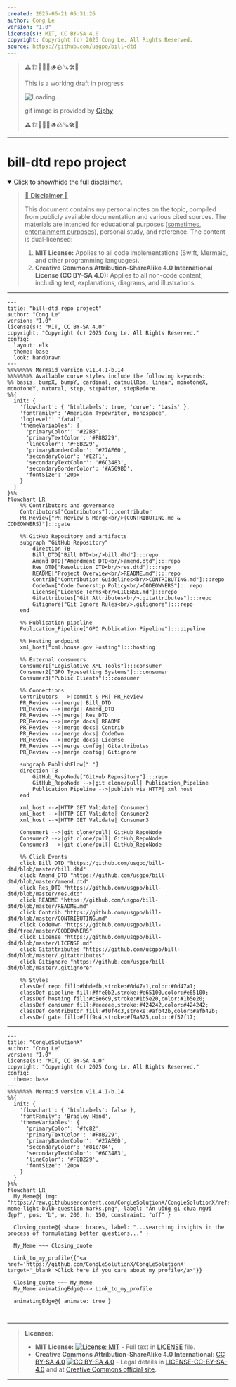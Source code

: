 ```yaml
---
created: 2025-06-21 05:31:26
author: Cong Le
version: "1.0"
license(s): MIT, CC BY-SA 4.0
copyright: Copyright (c) 2025 Cong Le. All Rights Reserved.
source: https://github.com/usgpo/bill-dtd
---
```



> ⚠️🏗️🚧🦺🧱🪵🪨🪚🛠️👷
> 
> This is a working draft in progress
> 
> ![Loading...](https://media4.giphy.com/media/v1.Y2lkPTc5MGI3NjExZ3FtaDc2czA4cmNkYXBoZTFpNHZxMndleDBudzAwcW44azFpMmp0aSZlcD12MV9pbnRlcm5hbF9naWZfYnlfaWQmY3Q9Zw/3o7abob6DZVkVdXySc/giphy.gif)
>
> gif image is provided by [Giphy](https://giphy.com)
> 
> ⚠️🏗️🚧🦺🧱🪵🪨🪚🛠️👷


----


# bill-dtd repo project
<details open>
<summary>Click to show/hide the full disclaimer.</summary>
   
> <ins>📢 **Disclaimer** 🚨</ins>
>
> This document contains my personal notes on the topic,
> compiled from publicly available documentation and various cited sources.
> The materials are intended for educational purposes (<ins>sometimes, entertainment purposes</ins>), personal study, and reference.
> The content is dual-licensed:
> 1. **MIT License:** Applies to all code implementations (Swift, Mermaid, and other programming languages).
> 2. **Creative Commons Attribution-ShareAlike 4.0 International License (CC BY-SA 4.0):** Applies to all non-code content, including text, explanations, diagrams, and illustrations.

</details>


----

```mermaid
---
title: "bill-dtd repo project"
author: "Cong Le"
version: "1.0"
license(s): "MIT, CC BY-SA 4.0"
copyright: "Copyright (c) 2025 Cong Le. All Rights Reserved."
config:
  layout: elk
  theme: base
  look: handDrawn
---
%%%%%%%% Mermaid version v11.4.1-b.14
%%%%%%%% Available curve styles include the following keywords:
%% basis, bumpX, bumpY, cardinal, catmullRom, linear, monotoneX, monotoneY, natural, step, stepAfter, stepBefore.
%%{
  init: {
    'flowchart': { 'htmlLabels': true, 'curve': 'basis' },
    'fontFamily': 'American Typewriter, monospace',
    'logLevel': 'fatal',
    'themeVariables': {
      'primaryColor': '#22BB',
      'primaryTextColor': '#F8B229',
      'lineColor': '#F8B229',
      'primaryBorderColor': '#27AE60',
      'secondaryColor': '#E2F1',
      'secondaryTextColor': '#6C3483',
      'secondaryBorderColor': '#A569BD',
      'fontSize': '20px'
    }
  }
}%%
flowchart LR
    %% Contributors and governance
    Contributors["Contributors"]:::contributor
    PR_Review["PR Review & Merge<br/>(CONTRIBUTING.md & CODEOWNERS)"]:::gate

    %% GitHub Repository and artifacts
    subgraph "GitHub Repository" 
        direction TB
        Bill_DTD["Bill DTD<br/>bill.dtd"]:::repo
        Amend_DTD["Amendment DTD<br/>amend.dtd"]:::repo
        Res_DTD["Resolution DTD<br/>res.dtd"]:::repo
        README["Project Overview<br/>README.md"]:::repo
        Contrib["Contribution Guidelines<br/>CONTRIBUTING.md"]:::repo
        CodeOwn["Code Ownership Policy<br/>CODEOWNERS"]:::repo
        License["License Terms<br/>LICENSE.md"]:::repo
        Gitattributes["Git Attributes<br/>.gitattributes"]:::repo
        Gitignore["Git Ignore Rules<br/>.gitignore"]:::repo
    end

    %% Publication pipeline
    Publication_Pipeline["GPO Publication Pipeline"]:::pipeline

    %% Hosting endpoint
    xml_host["xml.house.gov Hosting"]:::hosting

    %% External consumers
    Consumer1["Legislative XML Tools"]:::consumer
    Consumer2["GPO Typesetting Systems"]:::consumer
    Consumer3["Public Clients"]:::consumer

    %% Connections
    Contributors -->|commit & PR| PR_Review
    PR_Review -->|merge| Bill_DTD
    PR_Review -->|merge| Amend_DTD
    PR_Review -->|merge| Res_DTD
    PR_Review -->|merge docs| README
    PR_Review -->|merge docs| Contrib
    PR_Review -->|merge docs| CodeOwn
    PR_Review -->|merge docs| License
    PR_Review -->|merge config| Gitattributes
    PR_Review -->|merge config| Gitignore

    subgraph PublishFlow[" "]
    direction TB
        GitHub_RepoNode["GitHub Repository"]:::repo
        GitHub_RepoNode -->|git clone/pull| Publication_Pipeline
        Publication_Pipeline -->|publish via HTTP| xml_host
    end

    xml_host -->|HTTP GET Validate| Consumer1
    xml_host -->|HTTP GET Validate| Consumer2
    xml_host -->|HTTP GET Validate| Consumer3

    Consumer1 -->|git clone/pull| GitHub_RepoNode
    Consumer2 -->|git clone/pull| GitHub_RepoNode
    Consumer3 -->|git clone/pull| GitHub_RepoNode

    %% Click Events
    click Bill_DTD "https://github.com/usgpo/bill-dtd/blob/master/bill.dtd"
    click Amend_DTD "https://github.com/usgpo/bill-dtd/blob/master/amend.dtd"
    click Res_DTD "https://github.com/usgpo/bill-dtd/blob/master/res.dtd"
    click README "https://github.com/usgpo/bill-dtd/blob/master/README.md"
    click Contrib "https://github.com/usgpo/bill-dtd/blob/master/CONTRIBUTING.md"
    click CodeOwn "https://github.com/usgpo/bill-dtd/tree/master/CODEOWNERS"
    click License "https://github.com/usgpo/bill-dtd/blob/master/LICENSE.md"
    click Gitattributes "https://github.com/usgpo/bill-dtd/blob/master/.gitattributes"
    click Gitignore "https://github.com/usgpo/bill-dtd/blob/master/.gitignore"

    %% Styles
    classDef repo fill:#bbdefb,stroke:#0d47a1,color:#0d47a1;
    classDef pipeline fill:#ffe0b2,stroke:#e65100,color:#e65100;
    classDef hosting fill:#c8e6c9,stroke:#1b5e20,color:#1b5e20;
    classDef consumer fill:#eeeeee,stroke:#424242,color:#424242;
    classDef contributor fill:#f0f4c3,stroke:#afb42b,color:#afb42b;
    classDef gate fill:#fff9c4,stroke:#f9a825,color:#f57f17;

```

-----

<!-- 
```mermaid
%% Current Mermaid version
info
```  -->


```mermaid
---
title: "CongLeSolutionX"
author: "Cong Le"
version: "1.0"
license(s): "MIT, CC BY-SA 4.0"
copyright: "Copyright (c) 2025 Cong Le. All Rights Reserved."
config:
  theme: base
---
%%%%%%%% Mermaid version v11.4.1-b.14
%%{
  init: {
    'flowchart': { 'htmlLabels': false },
    'fontFamily': 'Bradley Hand',
    'themeVariables': {
      'primaryColor': '#fc82',
      'primaryTextColor': '#F8B229',
      'primaryBorderColor': '#27AE60',
      'secondaryColor': '#81c784',
      'secondaryTextColor': '#6C3483',
      'lineColor': '#F8B229',
      'fontSize': '20px'
    }
  }
}%%
flowchart LR
  My_Meme@{ img: "https://raw.githubusercontent.com/CongLeSolutionX/CongLeSolutionX/refs/heads/main/assets/images/My-meme-light-bulb-question-marks.png", label: "Ăn uống gì chưa ngừi đẹp?", pos: "b", w: 200, h: 150, constraint: "off" }

  Closing_quote@{ shape: braces, label: "...searching insights in the process of formulating better questions..." }
    
  My_Meme ~~~ Closing_quote
    
  Link_to_my_profile{{"<a href='https://github.com/CongLeSolutionX/CongLeSolutionX' target='_blank'>Click here if you care about my profile</a>"}}

  Closing_quote ~~~ My_Meme
  My_Meme animatingEdge@--> Link_to_my_profile
  
  animatingEdge@{ animate: true }



```

---
>**Licenses:**
>
>- **MIT License:**  [![License: MIT](https://img.shields.io/badge/License-MIT-yellow.svg)](LICENSE) - Full text in [LICENSE](LICENSE) file.
>- **Creative Commons Attribution-ShareAlike 4.0 International**: [CC BY-SA 4.0](https://creativecommons.org/licenses/by-sa/4.0/) [![CC BY-SA 4.0](https://licensebuttons.net/l/by-sa/4.0/88x31.png)](https://creativecommons.org/licenses/by-sa/4.0/) - Legal details in [LICENSE-CC-BY-SA-4.0](THE_PAST/LICENSE-CC-BY-SA-4.0) and at [Creative Commons official site](https://creativecommons.org/licenses/by-sa/4.0/).
>
---
